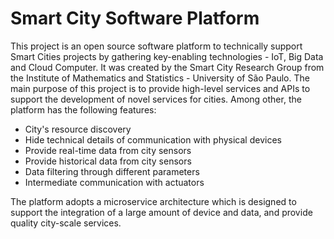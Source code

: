 # Smart City Software Platform

This project is an open source software platform to technically support Smart
Cities projects by gathering key-enabling technologies - IoT, Big Data and
Cloud Computer. 
It was created by the Smart City Research Group from the Institute of 
Mathematics and Statistics - University of São Paulo.
The main purpose of this project is to provide high-level services and APIs 
to support the development of novel services for cities. Among other, the 
platform has the following features:

* City's resource discovery
* Hide technical details of communication with physical devices
* Provide real-time data from city sensors
* Provide historical data from city sensors
* Data filtering through different parameters
* Intermediate communication with actuators


The platform adopts a microservice architecture which is designed to 
support the integration of a large amount of device and data, and provide
quality city-scale services. 